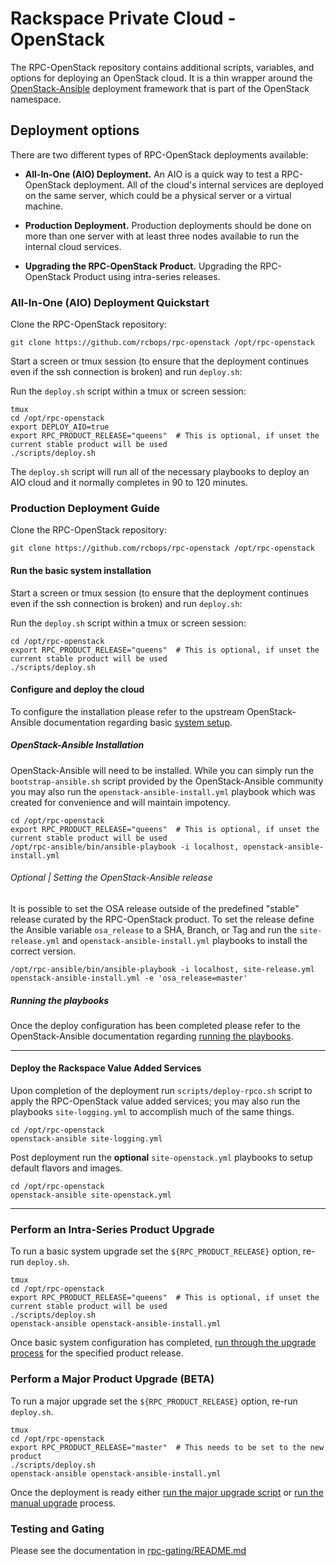 # Rackspace Private Cloud - OpenStack

The RPC-OpenStack repository contains additional scripts, variables, and
options for deploying an OpenStack cloud. It is a thin wrapper around the
[OpenStack-Ansible](https://github.com/openstack/openstack-ansible)
deployment framework that is part of the OpenStack namespace.

## Deployment options

There are two different types of RPC-OpenStack deployments available:

* **All-In-One (AIO) Deployment.** An AIO is a quick way to test a
  RPC-OpenStack deployment. All of the cloud's internal services are deployed
  on the same server, which could be a physical server or a virtual machine.

* **Production Deployment.** Production deployments should be done on more
  than one server with at least three nodes available to run the internal
  cloud services.

* **Upgrading the RPC-OpenStack Product.** Upgrading the RPC-OpenStack Product
  using intra-series releases.

### All-In-One (AIO) Deployment Quickstart

Clone the RPC-OpenStack repository:

``` shell
git clone https://github.com/rcbops/rpc-openstack /opt/rpc-openstack
```

Start a screen or tmux session (to ensure that the deployment continues even
if the ssh connection is broken) and run `deploy.sh`:

Run the ``deploy.sh`` script within a tmux or screen session:

``` shell
tmux
cd /opt/rpc-openstack
export DEPLOY_AIO=true
export RPC_PRODUCT_RELEASE="queens"  # This is optional, if unset the current stable product will be used
./scripts/deploy.sh
```

The `deploy.sh` script will run all of the necessary playbooks to deploy an
AIO cloud and it normally completes in 90 to 120 minutes.

### Production Deployment Guide

Clone the RPC-OpenStack repository:

``` shell
git clone https://github.com/rcbops/rpc-openstack /opt/rpc-openstack
```

#### Run the basic system installation

Start a screen or tmux session (to ensure that the deployment continues even
if the ssh connection is broken) and run `deploy.sh`:

Run the ``deploy.sh`` script within a tmux or screen session:

``` shell
cd /opt/rpc-openstack
export RPC_PRODUCT_RELEASE="queens"  # This is optional, if unset the current stable product will be used
./scripts/deploy.sh
```

#### Configure and deploy the cloud

To configure the installation please refer to the upstream OpenStack-Ansible
documentation regarding basic [system setup](https://docs.openstack.org/project-deploy-guide/openstack-ansible/queens/configure.html).

##### OpenStack-Ansible Installation

OpenStack-Ansible will need to be installed. While you can simply run the
`bootstrap-ansible.sh` script provided by the OpenStack-Ansible community
you may also run the `openstack-ansible-install.yml` playbook which was
created for convenience and will maintain impotency.

``` shell
cd /opt/rpc-openstack
export RPC_PRODUCT_RELEASE="queens"  # This is optional, if unset the current stable product will be used
/opt/rpc-ansible/bin/ansible-playbook -i localhost, openstack-ansible-install.yml
```

###### Optional | Setting the OpenStack-Ansible release

It is possible to set the OSA release outside of the predefined "stable" release
curated by the RPC-OpenStack product. To set the release define the Ansible
variable `osa_release` to a SHA, Branch, or Tag and run the `site-release.yml`
and `openstack-ansible-install.yml` playbooks to install the correct version.

``` shell
/opt/rpc-ansible/bin/ansible-playbook -i localhost, site-release.yml openstack-ansible-install.yml -e 'osa_release=master'
```

##### Running the playbooks

Once the deploy configuration has been completed please refer to the
OpenStack-Ansible documentation regarding [running the playbooks](https://docs.openstack.org/project-deploy-guide/openstack-ansible/queens/run-playbooks.html).

----

#### Deploy the Rackspace Value Added Services

Upon completion of the deployment run `scripts/deploy-rpco.sh` script to
apply the RPC-OpenStack value added services; you may also run the playbooks
`site-logging.yml` to accomplish much of the same things.

``` shell
cd /opt/rpc-openstack
openstack-ansible site-logging.yml
```

Post deployment run the **optional** `site-openstack.yml` playbooks to setup
default flavors and images.

``` shell
cd /opt/rpc-openstack
openstack-ansible site-openstack.yml
```

----

### Perform an Intra-Series Product Upgrade

To run a basic system upgrade set the `${RPC_PRODUCT_RELEASE}` option, re-run
`deploy.sh`.

``` shell
tmux
cd /opt/rpc-openstack
export RPC_PRODUCT_RELEASE="queens"  # This is optional, if unset the current stable product will be used
./scripts/deploy.sh
openstack-ansible openstack-ansible-install.yml
```

Once basic system configuration has completed, [run through the upgrade process](https://docs.openstack.org/openstack-ansible/queens/user/minor-upgrade.html)
for the specified product release.  

### Perform a Major Product Upgrade (BETA)

To run a major upgrade set the `${RPC_PRODUCT_RELEASE}` option, re-run
`deploy.sh`.

``` shell
tmux
cd /opt/rpc-openstack
export RPC_PRODUCT_RELEASE="master"  # This needs to be set to the new product
./scripts/deploy.sh
openstack-ansible openstack-ansible-install.yml
```

Once the deployment is ready either [run the major upgrade script](https://docs.openstack.org/openstack-ansible/queens/user/script-upgrade.html)
or [run the manual upgrade](https://docs.openstack.org/openstack-ansible/queens/user/manual-upgrade.html)
process.

### Testing and Gating

Please see the documentation in [rpc-gating/README.md](https://github.com/rcbops/rpc-gating/blob/master/README.md)
